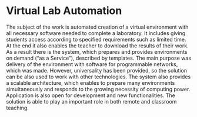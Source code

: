 # Virtual Lab Automation

The subject of the work is automated creation of a virtual environment with all
necessary software needed to complete a laboratory. It includes giving students access
according to specified requirements such as limited time. At the end it also enables the
teacher to download the results of their work. As a result there is the system, which
prepares and provides environments on demand (“as a Service”), described by
templates. The main purpose was delivery of the environment with software for
programmable networks, which was made. However, universality has been provided, so
the solution can be also used to work with other technologies.
The system also provides a scalable architecture, which enables to prepare many
environments simultaneously and responds to the growing necessity of computing power.
Application is also open for development and new functionalities.
The solution is able to play an important role in both remote and classroom teaching.
